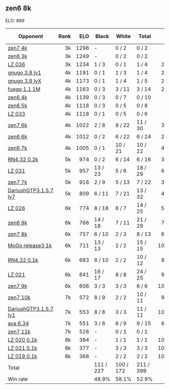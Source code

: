 ## zen6 8k ##

ELO: 889

Opponent | Rank | ELO | Black | White | Total | Win rate
---------|-----:|----:|-------|-------|-------|-------:
[zen7 4k](zen7%204k.md) | 3k | 1298 | - | 0 / 2 | 0 / 2 | 0.0%
[zen6 3k](zen6%203k.md) | 3k | 1249 | - | 0 / 2 | 0 / 2 | 0.0%
[LZ 036](LZ%20036.md) | 3k | 1234 | 1 / 3 | 0 / 1 | 1 / 4 | 25.0%
[gnugo 3.8 lv1](gnugo%203.8%20lv1.md) | 4k | 1191 | 0 / 1 | 1 / 3 | 1 / 4 | 25.0%
[gnugo 3.8 lvX](gnugo%203.8%20lvX.md) | 4k | 1173 | 0 / 1 | 1 / 4 | 1 / 5 | 20.0%
[fuego 1.1 1M](fuego%201.1%201M.md) | 4k | 1163 | 0 / 3 | 3 / 11 | 3 / 14 | 21.4%
[zen6 4k](zen6%204k.md) | 4k | 1139 | 0 / 3 | 0 / 7 | 0 / 10 | 0.0%
[zen6 5k](zen6%205k.md) | 4k | 1118 | 0 / 3 | 0 / 5 | 0 / 8 | 0.0%
[LZ 033](LZ%20033.md) | 4k | 1118 | 0 / 1 | 0 / 5 | 0 / 6 | 0.0%
[zen7 6k](zen7%206k.md) | 4k | 1022 | 2 / 8 | 9 / 22 | 11 / 30 | 36.7%
[zen6 6k](zen6%206k.md) | 4k | 1012 | 0 / 2 | 6 / 22 | 6 / 24 | 25.0%
[zen6 7k](zen6%207k.md) | 4k | 1005 | 0 / 1 | 10 / 21 | 10 / 22 | 45.5%
[RN4.32 0.2k](RN4.32%200.2k.md) | 5k | 974 | 0 / 2 | 6 / 14 | 6 / 16 | 37.5%
[LZ 031](LZ%20031.md) | 5k | 957 | 13 / 23 | 5 / 6 | 18 / 29 | 62.1%
[zen7 7k](zen7%207k.md) | 5k | 918 | 2 / 9 | 5 / 13 | 7 / 22 | 31.8%
[DariushGTP3.1.5.7 lv7](DariushGTP3.1.5.7%20lv7.md) | 5k | 809 | 6 / 11 | 7 / 21 | 13 / 32 | 40.6%
[LZ 026](LZ%20026.md) | 6k | 774 | 8 / 18 | 6 / 7 | 14 / 25 | 56.0%
[zen6 9k](zen6%209k.md) | 6k | 766 | 14 / 18 | 7 / 11 | 21 / 29 | 72.4%
[zen7 8k](zen7%208k.md) | 6k | 757 | 6 / 10 | 2 / 3 | 8 / 13 | 61.5%
[MoGo release3 1k](MoGo%20release3%201k.md) | 6k | 711 | 13 / 13 | 2 / 2 | 15 / 15 | 100.0%
[RN4.32 0.1k](RN4.32%200.1k.md) | 6k | 683 | 8 / 10 | 2 / 2 | 10 / 12 | 83.3%
[LZ 021](LZ%20021.md) | 6k | 641 | 16 / 17 | 8 / 8 | 24 / 25 | 96.0%
[zen7 9k](zen7%209k.md) | 6k | 606 | 3 / 3 | 3 / 3 | 6 / 6 | 100.0%
[zen7 10k](zen7%2010k.md) | 7k | 572 | 8 / 9 | 2 / 2 | 10 / 11 | 90.9%
[DariushGTP3.1.5.7 lv1](DariushGTP3.1.5.7%20lv1.md) | 7k | 553 | 8 / 8 | 3 / 3 | 11 / 11 | 100.0%
[aya 6.34](aya%206.34.md) | 7k | 551 | 3 / 6 | 6 / 9 | 9 / 15 | 60.0%
[zen7 11k](zen7%2011k.md) | 7k | 528 | - | 0 / 1 | 0 / 1 | 0.0%
[LZ 020 0.1k](LZ%20020%200.1k.md) | 8k | 384 | - | 1 / 1 | 1 / 1 | 100.0%
[LZ 021 0.1k](LZ%20021%200.1k.md) | 8k | 377 | - | 3 / 3 | 3 / 3 | 100.0%
[LZ 019 0.1k](LZ%20019%200.1k.md) | 8k | 368 | - | 2 / 2 | 2 / 2 | 100.0%
Total | | | 111 / 227 | 100 / 172 | 211 / 399 | 
Win rate| | | 48.9% | 58.1% | 52.9% | 

